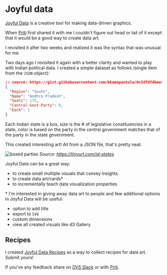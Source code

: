 # Joyful data
[Joyful Data](https://gramener.com/joyfuldata/) is a creative tool for making data-driven graphics.

When [Priti](https://twitter.com/priti_pg/) first shared it with me I couldn't figure out head or tail of it except that it would be a good way to create data art.

I revisited it after two weeks and realized it was the syntax that was unusual for me. 

Two days ago I revisited it again with a better clarity and wanted to play with Indian political data. I created a simple dataset as follows (single item from the `JSON` object):

```JSON
// source: https://gist.githubusercontent.com/bkamapantula/0c5dfdfdbee43ea3f2c3a3a29ad5e6a8/raw/407c77118f3d8f468fd671d7bf3de95d61c05aa6/india-legislative-assembly-seats.json
{
  "Region": "South",
  "Name": "Andhra Pradesh",
  "Seats": 175,
  "Central-Govt-Party": 0,
  "Each": 1
}
```

Each Indian state is a box, size is the # of legislative constituencies in a state, color is based on the party in the central government matches that of the party in the state government.

This created interesting art! All from a JSON file, that's pretty neat.

![boxed parties](../../../../images/jd-states.jpg)
*Source: https://tinyurl.com/jd-states*

Joyful Data can be a great way:

- to create small multiple visuals that convey insights 
- to create data art/cards*
- to incrementally teach data visualization properties

\* I'm interested in giving away data art to people and few additional options in Joyful Data will be useful:

- option to add title
- export to `SVG`
- custom dimensions
- view all created visuals like d3 Gallery

## Recipes
I created [Joyful Data Recipes](https://github.com/bkamapantula/joyful-data-recipes) as a way to collect recipes for data art. Submit yours!

If you've any feedback share on [DVS Slack](https://datavizsociety.slack.com/archives/CGANSD3MX/p1580929398078700) or with [Priti](https://twitter.com/priti_pg/). 
